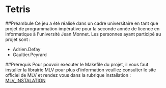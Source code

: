 # Tetris 

##Préambule
Ce jeu a été réalisé dans un cadre universitaire en tant que projet de programmation impérative pour la seconde année de licence en informatique à l'université Jean Monnet. 
Les personnes ayant participé au projet sont :
- Adrien.Defay
- Gaultier.Peyrard

##Prérequis
Pour pouvoir exécuter le Makefile du projet, il vous faut installer la librairie MLV pour plus d'information veuillez consulter le site officiel de MLV et rendez vous dans la rubrique installation : [MLV_INSTALATION](http://www-igm.univ-mlv.fr/~boussica/mlv/api/French/html/installation.html)  
